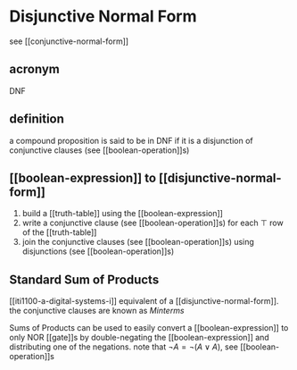 # Disjunctive Normal Form

see [[conjunctive-normal-form]]

## acronym

DNF

## definition

a compound proposition is said to be in DNF if it is a disjunction of conjunctive clauses (see [[boolean-operation]]s)

## [[boolean-expression]] to [[disjunctive-normal-form]]

1. build a [[truth-table]] using the [[boolean-expression]]
2. write a conjunctive clause (see [[boolean-operation]]s) for each $\top$ row of the [[truth-table]]
3. join the conjunctive clauses (see [[boolean-operation]]s) using disjunctions (see [[boolean-operation]]s)

## Standard Sum of Products

[[iti1100-a-digital-systems-i]] equivalent of a [[disjunctive-normal-form]]. the conjunctive clauses are known as _Minterms_

Sums of Products can be used to easily convert a [[boolean-expression]] to only NOR [[gate]]s by double-negating the [[boolean-expression]] and distributing one of the negations. note that $\lnot A =\lnot (A \lor A)$, see [[boolean-operation]]s
